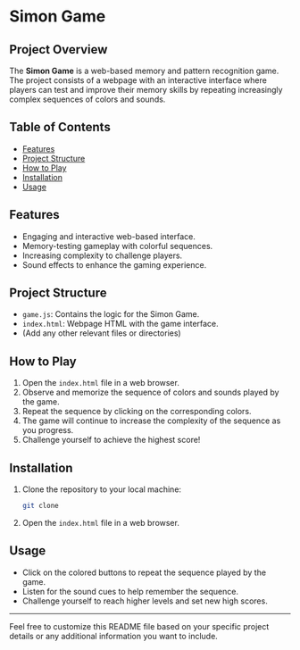 # Simon Game

## Project Overview

The **Simon Game** is a web-based memory and pattern recognition game. The project consists of a webpage with an interactive interface where players can test and improve their memory skills by repeating increasingly complex sequences of colors and sounds.

## Table of Contents

- [Features](#features)
- [Project Structure](#project-structure)
- [How to Play](#how-to-play)
- [Installation](#installation)
- [Usage](#usage)

## Features

- Engaging and interactive web-based interface.
- Memory-testing gameplay with colorful sequences.
- Increasing complexity to challenge players.
- Sound effects to enhance the gaming experience.

## Project Structure

- `game.js`: Contains the logic for the Simon Game.
- `index.html`: Webpage HTML with the game interface.
- (Add any other relevant files or directories)

## How to Play

1. Open the `index.html` file in a web browser.
2. Observe and memorize the sequence of colors and sounds played by the game.
3. Repeat the sequence by clicking on the corresponding colors.
4. The game will continue to increase the complexity of the sequence as you progress.
5. Challenge yourself to achieve the highest score!

## Installation

1. Clone the repository to your local machine:

    ```bash
    git clone 
    ```

2. Open the `index.html` file in a web browser.

## Usage

- Click on the colored buttons to repeat the sequence played by the game.
- Listen for the sound cues to help remember the sequence.
- Challenge yourself to reach higher levels and set new high scores.

---

Feel free to customize this README file based on your specific project details or any additional information you want to include.
